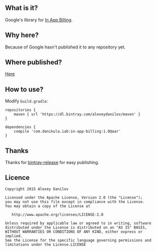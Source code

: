 ## What is it?
Google's library for [In App Billing](http://developer.android.com/google/play/billing/index.html).

## Why here?
Because of Google hasn't published it to any repository yet.

## Where published?
[Here](https://bintray.com/alexeydanilov/maven/in-app-billing)

## How to use?
Modify `build.gradle`:
```
repositories {
    maven { url 'https://dl.bintray.com/alexeydanilov/maven' }
}

dependencies {
    compile 'com.danikula.iab:in-app-billing:1.0@aar'
}
```

## Thanks
Thanks for [bintray-release](https://github.com/novoda/bintray-release) for easy publishing.

## Licence

    Copyright 2015 Alexey Danilov

    Licensed under the Apache License, Version 2.0 (the "License");
    you may not use this file except in compliance with the License.
    You may obtain a copy of the License at

       http://www.apache.org/licenses/LICENSE-2.0

    Unless required by applicable law or agreed to in writing, software
    distributed under the License is distributed on an "AS IS" BASIS,
    WITHOUT WARRANTIES OR CONDITIONS OF ANY KIND, either express or implied.
    See the License for the specific language governing permissions and
    limitations under the License.LICENSE